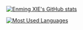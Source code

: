 <!--
**xieenming/xieenming** is a ✨ _special_ ✨ repository because its `README.md` (this file) appears on your GitHub profile.

Here are some ideas to get you started:

- 🔭 I’m currently working on ...
- 🌱 I’m currently learning ...
- 👯 I’m looking to collaborate on ...
- 🤔 I’m looking for help with ...
- 💬 Ask me about ...
- 📫 How to reach me: ...
- 😄 Pronouns: ...
- ⚡ Fun fact: ...
-->

[![Enming XIE's GitHub stats](https://github-readme-stats.vercel.app/api?username=xieenming)](https://github.com/anuraghazra/github-readme-stats)

[![Most Used Languages](https://github-readme-stats.vercel.app/api/top-langs/?username=xieenming&layout=compact)](https://github.com/anuraghazra/github-readme-stats)


